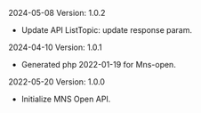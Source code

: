 2024-05-08 Version: 1.0.2
- Update API ListTopic: update response param.


2024-04-10 Version: 1.0.1
- Generated php 2022-01-19 for Mns-open.

2022-05-20 Version: 1.0.0
- Initialize MNS Open API.


